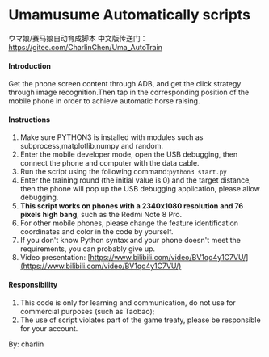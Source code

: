 # Umamusume Automatically scripts

ウマ娘/赛马娘自动育成脚本 中文版传送门：https://gitee.com/CharlinChen/Uma_AutoTrain

#### Introduction
Get the phone screen content through ADB, and get the click strategy through image recognition.Then tap in the corresponding position of the mobile phone in order to achieve automatic horse raising.


#### Instructions

1.  Make sure PYTHON3 is installed with modules such as subprocess,matplotlib,numpy and random.
2.  Enter the mobile developer mode, open the USB debugging, then connect the phone and computer with the data cable.
3.  Run the script using the following command:`python3 start.py`
4.  Enter the training round (the initial value is 0) and the target distance, then the phone will pop up the USB debugging application, please allow debugging.
5.  **This script works on phones with a 2340x1080 resolution and 76 pixels high bang**, such as the Redmi Note 8 Pro.
6.  For other mobile phones, please change the feature identification coordinates and color in the code by yourself.
7.  If you don't know Python syntax and your phone doesn't meet the requirements, you can probably give up.
8.  Video presentation: [https://www.bilibili.com/video/BV1qo4y1C7VU/](https://www.bilibili.com/video/BV1qo4y1C7VU/)

#### Responsibility

1.  This code is only for learning and communication, do not use for commercial purposes (such as Taobao);
2.  The use of script violates part of the game treaty, please be responsible for your account.

By: charlin


